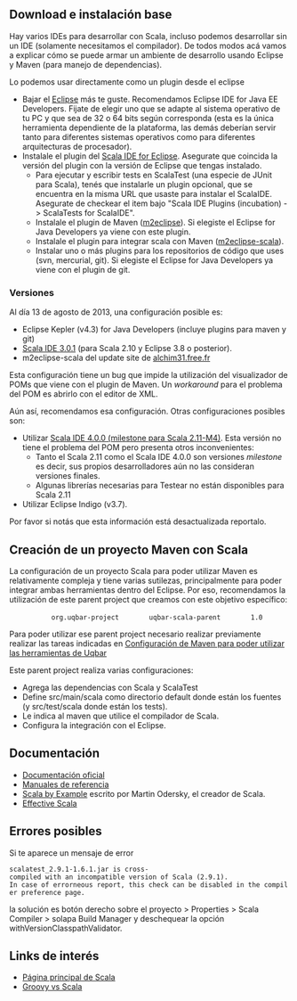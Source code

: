 Download e instalación base
---------------------------

Hay varios IDEs para desarrollar con Scala, incluso podemos desarrollar sin un IDE (solamente necesitamos el compilador). De todos modos acá vamos a explicar cómo se puede armar un ambiente de desarrollo usando Eclipse y Maven (para manejo de dependencias).

Lo podemos usar directamente como un plugin desde el eclipse

-   Bajar el [Eclipse](http://www.eclipse.org/downloads/) más te guste. Recomendamos Eclipse IDE for Java EE Developers. Fijate de elegir uno que se adapte al sistema operativo de tu PC y que sea de 32 o 64 bits según corresponda (esta es la única herramienta dependiente de la plataforma, las demás deberían servir tanto para diferentes sistemas operativos como para diferentes arquitecturas de procesador).
-   Instalale el plugin del [Scala IDE for Eclipse](http://scala-ide.org/download/current.html). Asegurate que coincida la versión del plugin con la versión de Eclipse que tengas instalado.
    -   Para ejecutar y escribir tests en ScalaTest (una especie de JUnit para Scala), tenés que instalarle un plugin opcional, que se encuentra en la misma URL que usaste para instalar el ScalaIDE. Asegurate de checkear el item bajo "Scala IDE Plugins (incubation) -&gt; ScalaTests for ScalaIDE".
    -   Instalale el plugin de Maven ([m2eclipse](http://www.sonatype.org/m2eclipse)). Si elegiste el Eclipse for Java Developers ya viene con este plugin.
    -   Instalale el plugin para integrar scala con Maven ([m2eclipse-scala](https://github.com/sonatype/m2eclipse-scala)).
    -   Instalar uno o más plugins para los repositorios de código que uses (svn, mercurial, git). Si elegiste el Eclipse for Java Developers ya viene con el plugin de git.

### Versiones

Al día 13 de agosto de 2013, una configuración posible es:

-   Eclipse Kepler (v4.3) for Java Developers (incluye plugins para maven y git)
-   [Scala IDE 3.0.1](http://download.scala-ide.org/sdk/e38/scala210/stable/site) (para Scala 2.10 y Eclipse 3.8 o posterior).
-   m2eclipse-scala del update site de [alchim31.free.fr](http://alchim31.free.fr/m2e-scala/update-site)

Esta configuración tiene un bug que impide la utilización del visualizador de POMs que viene con el plugin de Maven. Un *workaround* para el problema del POM es abrirlo con el editor de XML.

Aún así, recomendamos esa configuración. Otras configuraciones posibles son:

-   Utilizar [Scala IDE 4.0.0 (milestone para Scala 2.11-M4)](http://scala-ide.org/download/milestone.html). Esta versión no tiene el problema del POM pero presenta otros inconvenientes:
    -   Tanto el Scala 2.11 como el Scala IDE 4.0.0 son versiones *milestone* es decir, sus propios desarrolladores aún no las consideran versiones finales.
    -   Algunas librerías necesarias para Testear no están disponibles para Scala 2.11
-   Utilizar Eclipse Indigo (v3.7).

Por favor si notás que esta información está desactualizada reportalo.

Creación de un proyecto Maven con Scala
---------------------------------------

La configuración de un proyecto Scala para poder utilizar Maven es relativamente compleja y tiene varias sutilezas, principalmente para poder integrar ambas herramientas dentro del Eclipse. Por eso, recomendamos la utilización de este parent project que creamos con este objetivo específico:

`   `<parent>
`       `<groupId>`org.uqbar-project`</groupId>
`       `<artifactId>`uqbar-scala-parent`</artifactId>
`       `<version>`1.0`</version>
`   `</parent>

Para poder utilizar ese parent project necesario realizar previamente realizar las tareas indicadas en [Configuración de Maven para poder utilizar las herramientas de Uqbar](configuracion-de-maven-para-poder-utilizar-las-herramientas-de-uqbar.html)

Este parent project realiza varias configuraciones:

-   Agrega las dependencias con Scala y ScalaTest
-   Define src/main/scala como directorio default donde están los fuentes (y src/test/scala donde están los tests).
-   Le indica al maven que utilice el compilador de Scala.
-   Configura la integración con el Eclipse.

Documentación
-------------

-   [Documentación oficial](http://www.scala-lang.org/node/197)
-   [Manuales de referencia](http://www.scala-lang.org/node/198)
-   [Scala by Example](http://www.scala-lang.org/docu/files/ScalaByExample.pdf#) escrito por Martin Odersky, el creador de Scala.
-   [Effective Scala](http://twitter.github.io/effectivescala/)

Errores posibles
----------------

Si te aparece un mensaje de error

`scalatest_2.9.1-1.6.1.jar is cross-compiled with an incompatible version of Scala (2.9.1). `
`In case of errorneous report, this check can be disabled in the compiler preference page.`

la solución es botón derecho sobre el proyecto &gt; Properties &gt; Scala Compiler &gt; solapa Build Manager y deschequear la opción withVersionClasspathValidator.

Links de interés
----------------

-   [Página principal de Scala](http://www.scala-lang.org/)
-   [Groovy vs Scala](groovy-vs-scala.html)

